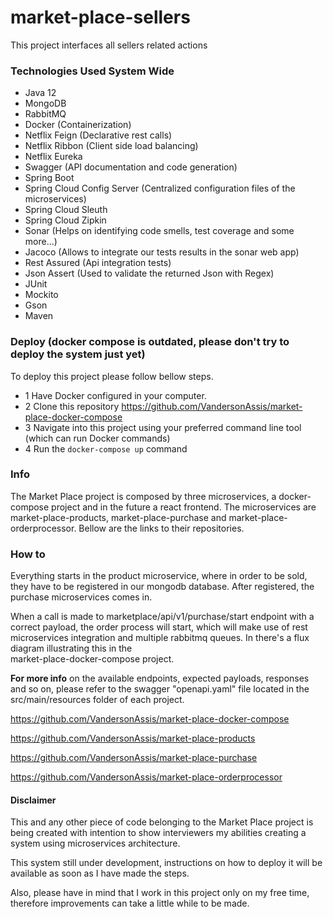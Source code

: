 # market-place-sellers
This project interfaces all sellers related actions

### Technologies Used System Wide
- Java 12
- MongoDB
- RabbitMQ
- Docker (Containerization)
- Netflix Feign (Declarative rest calls)
- Netflix Ribbon (Client side load balancing)
- Netflix Eureka
- Swagger (API documentation and code generation)
- Spring Boot
- Spring Cloud Config Server (Centralized configuration files of the microservices)
- Spring Cloud Sleuth
- Spring Cloud Zipkin
- Sonar (Helps on identifying code smells, test coverage and some more...)
- Jacoco (Allows to integrate our tests results in the sonar web app)
- Rest Assured (Api integration tests)
- Json Assert (Used to validate the returned Json with Regex)
- JUnit
- Mockito
- Gson
- Maven

### Deploy (docker compose is outdated, please don't try to deploy the system just yet)
To deploy this project please follow bellow steps.
- 1 Have Docker configured in your computer.
- 2 Clone this repository https://github.com/VandersonAssis/market-place-docker-compose
- 3 Navigate into this project using your preferred command line tool (which can run Docker commands)
- 4 Run the `docker-compose up` command

### Info
The Market Place project is composed by three microservices, a 
 docker-compose project and in the 
future a react frontend. The microservices are market-place-products, 
market-place-purchase and market-place-orderprocessor. Bellow are the 
links to their repositories.

### How to
Everything starts in the product microservice, where in order to be 
sold, they have to be registered in our mongodb database. After 
registered, the purchase microservices comes in. 

When a call is made to marketplace/api/v1/purchase/start endpoint with 
a correct payload, the order process will start, which will make use 
of rest microservices integration and multiple rabbitmq queues. 
In there's a flux diagram illustrating this in the  
market-place-docker-compose project.

<b>For more info</b> on the available endpoints, expected payloads, 
responses and so on, please refer to the swagger "openapi.yaml" file 
located in the src/main/resources folder of each project.

https://github.com/VandersonAssis/market-place-docker-compose

https://github.com/VandersonAssis/market-place-products

https://github.com/VandersonAssis/market-place-purchase

https://github.com/VandersonAssis/market-place-orderprocessor

#### Disclaimer
This and any other piece of code belonging to the Market Place project is 
being created with intention to show interviewers my abilities creating 
a system using microservices architecture. 

This system still under development, instructions on how to deploy it will be available as soon as I have made the steps. 

Also, please have in mind that 
I work in this project only on my free time, therefore improvements can take a little while to be made.